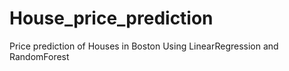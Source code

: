 # House_price_prediction
 Price prediction of Houses in Boston Using LinearRegression and RandomForest
